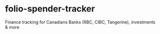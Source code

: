 # folio-spender-tracker
Finance tracking for Canadians Banks (RBC, CIBC, Tangerine), investments &amp; more 
